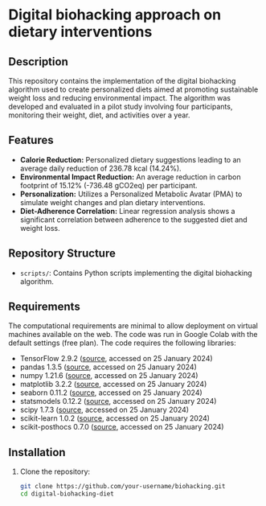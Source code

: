 # Digital biohacking approach on dietary interventions

## Description
This repository contains the implementation of the digital biohacking algorithm used to create personalized diets aimed at promoting sustainable weight loss and reducing environmental impact. The algorithm was developed and evaluated in a pilot study involving four participants, monitoring their weight, diet, and activities over a year.

## Features
- **Calorie Reduction:** Personalized dietary suggestions leading to an average daily reduction of 236.78 kcal (14.24%).
- **Environmental Impact Reduction:** An average reduction in carbon footprint of 15.12% (-736.48 gCO2eq) per participant.
- **Personalization:** Utilizes a Personalized Metabolic Avatar (PMA) to simulate weight changes and plan dietary interventions.
- **Diet-Adherence Correlation:** Linear regression analysis shows a significant correlation between adherence to the suggested diet and weight loss.

## Repository Structure
- `scripts/`: Contains Python scripts implementing the digital biohacking algorithm.

## Requirements
The computational requirements are minimal to allow deployment on virtual machines available on the web. The code was run in Google Colab with the default settings (free plan). The code requires the following libraries:
- TensorFlow 2.9.2 ([source](https://pypi.org/project/tensorflow/), accessed on 25 January 2024)
- pandas 1.3.5 ([source](https://pandas.pydata.org/), accessed on 25 January 2024)
- numpy 1.21.6 ([source](https://numpy.org/), accessed on 25 January 2024)
- matplotlib 3.2.2 ([source](https://matplotlib.org/), accessed on 25 January 2024)
- seaborn 0.11.2 ([source](https://seaborn.pydata.org/), accessed on 25 January 2024)
- statsmodels 0.12.2 ([source](https://www.statsmodels.org/stable/index.html), accessed on 25 January 2024)
- scipy 1.7.3 ([source](https://pypi.org/project/scipy/), accessed on 25 January 2024)
- scikit-learn 1.0.2 ([source](https://scikit-learn.org/stable/), accessed on 25 January 2024)
- scikit-posthocs 0.7.0 ([source](https://scikit-posthocs.readthedocs.io/en/latest/), accessed on 25 January 2024)

## Installation
1. Clone the repository:
   ```sh
   git clone https://github.com/your-username/biohacking.git
   cd digital-biohacking-diet
